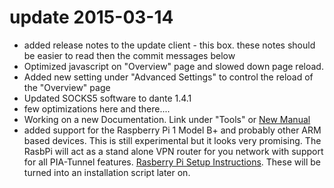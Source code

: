 update 2015-03-14
======================
* added release notes to the update client - this box.
  these notes should be easier to read then the commit messages below
* Optimized javascript on "Overview" page and slowed down page reload.
* Added new setting under "Advanced Settings" to control the reload of the "Overview" page
* Updated SOCKS5 software to dante 1.4.1
* few optimizations here and there....
* Working on a new Documentation. Link under "Tools" or [New Manual](./docs/index.html)
* added support for the Raspberry Pi 1 Model B+ and probably other ARM based devices.
This is still experimental but it looks very promising.
The RasbPi will act as a stand alone VPN router for you network with support for all PIA-Tunnel features.
[Rasberry Pi Setup Instructions](./docs/index.html#pi_setup).
These will be turned into an installation script later on.
